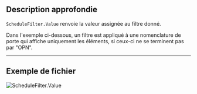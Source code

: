## Description approfondie
`ScheduleFilter.Value` renvoie la valeur assignée au filtre donné.

Dans l'exemple ci-dessous, un filtre est appliqué à une nomenclature de porte qui affiche uniquement les éléments, si ceux-ci ne se terminent pas par "OPN".
___
## Exemple de fichier

![ScheduleFilter.Value](./Revit.Schedules.ScheduleFilter.Value_img.jpg)
